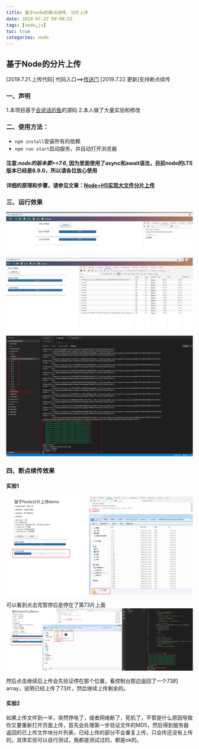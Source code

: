 ```yaml
---
title: 基于node的断点续传、分片上传
date: 2019-07-22 09:09:52
tags: [node,js]
toc: true 
categories: node
---
```

## 基于Node的分片上传
[2019.7.21.上传代码] 代码入口==>[传送门](https://github.com/pengqiangsheng/node-cut-upload) 
[2019.7.22.更新]支持断点续传

### 一、声明
1.本项目基于[会说话的鱼](https://segmentfault.com/u/sunhk)的源码
2.本人做了大量实验和修改

### 二、使用方法：
+ `npm install`安装所有的依赖
+ `npm run start`启动服务，并自动打开浏览器
#### 注意:*node的版本要>=7.6*, 因为里面使用了async和await语法，目前node的LTS版本已经是8.9.0，所以请各位放心使用
#### 详细的原理和步骤，请参见文章：[Node+H5实现大文件分片上传](https://segmentfault.com/a/1190000008899001)

### 三、运行效果
![](基于node的断点续传、分片上传/1.png)

![](基于node的断点续传、分片上传/2.png)

![](基于node的断点续传、分片上传/3.png)

### 四、断点续传效果
#### 实验1
![](基于node的断点续传、分片上传/cut-1.png)

可以看到点击完暂停后是停在了第73片上面
![](基于node的断点续传、分片上传/cut-2.png)

然后点击继续后上传会先验证停在那个位置，看控制台那边返回了一个73的array，说明已经上传了73片，然后继续上传剩余的。

#### 实验2
如果上传文件到一半，突然停电了，或者网络断了，死机了，不管是什么原因导致你又要重新打开页面上传，首先会处理第一步验证文件的MD5，然后得到服务器返回的已上传文件块分片列表，已经上传的部分不会重复上传，只会传还没有上传的。具体实验可以自行测试，我都是测试过的，都是ok的。
